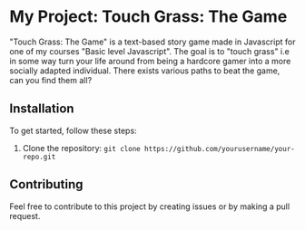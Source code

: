 # My Project: Touch Grass: The Game

"Touch Grass: The Game" is a text-based story game made in Javascript for one of my courses "Basic level Javascript". The goal is to "touch grass" i.e in some way turn your life around from being a hardcore gamer into a more socially adapted individual. There exists various paths to beat the game, can you find them all?

## Installation

To get started, follow these steps:

1. Clone the repository: `git clone https://github.com/yourusername/your-repo.git`

## Contributing

Feel free to contribute to this project by creating issues or by making a pull request.

